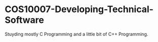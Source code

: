# COS10007-Developing-Technical-Software
Stuyding mostly C Programming and a little bit of C++ Programming.
